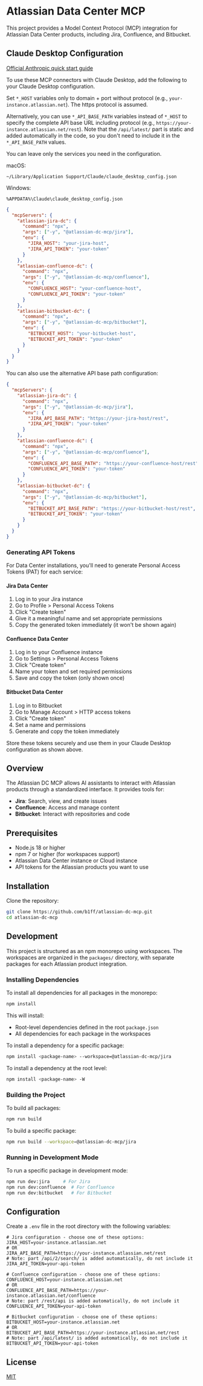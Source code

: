 # Atlassian Data Center MCP

This project provides a Model Context Protocol (MCP) integration for Atlassian Data Center products, including Jira, Confluence, and Bitbucket.

## Claude Desktop Configuration

[Official Anthropic quick start guide](https://modelcontextprotocol.io/quickstart/user)

To use these MCP connectors with Claude Desktop, add the following to your Claude Desktop configuration.

Set `*_HOST` variables only to domain + port without protocol (e.g., `your-instance.atlassian.net`). The https protocol is assumed.

Alternatively, you can use `*_API_BASE_PATH` variables instead of `*_HOST` to specify the complete API base URL including protocol (e.g., `https://your-instance.atlassian.net/rest`). Note that the `/api/latest/` part is static and added automatically in the code, so you don't need to include it in the `*_API_BASE_PATH` values.

You can leave only the services you need in the configuration.

macOS:
```
~/Library/Application Support/Claude/claude_desktop_config.json
```

Windows:
```
%APPDATA%\Claude\claude_desktop_config.json
```


```json
{
  "mcpServers": {
    "atlassian-jira-dc": {
      "command": "npx",
      "args": ["-y", "@atlassian-dc-mcp/jira"],
      "env": {
        "JIRA_HOST": "your-jira-host",
        "JIRA_API_TOKEN": "your-token"
      }
    },
    "atlassian-confluence-dc": {
      "command": "npx",
      "args": ["-y", "@atlassian-dc-mcp/confluence"],
      "env": {
        "CONFLUENCE_HOST": "your-confluence-host",
        "CONFLUENCE_API_TOKEN": "your-token"
      }
    },
    "atlassian-bitbucket-dc": {
      "command": "npx",
      "args": ["-y", "@atlassian-dc-mcp/bitbucket"],
      "env": {
        "BITBUCKET_HOST": "your-bitbucket-host",
        "BITBUCKET_API_TOKEN": "your-token"
      }
    }
  }
}
```

You can also use the alternative API base path configuration:

```json
{
  "mcpServers": {
    "atlassian-jira-dc": {
      "command": "npx",
      "args": ["-y", "@atlassian-dc-mcp/jira"],
      "env": {
        "JIRA_API_BASE_PATH": "https://your-jira-host/rest",
        "JIRA_API_TOKEN": "your-token"
      }
    },
    "atlassian-confluence-dc": {
      "command": "npx",
      "args": ["-y", "@atlassian-dc-mcp/confluence"],
      "env": {
        "CONFLUENCE_API_BASE_PATH": "https://your-confluence-host/rest",
        "CONFLUENCE_API_TOKEN": "your-token"
      }
    },
    "atlassian-bitbucket-dc": {
      "command": "npx",
      "args": ["-y", "@atlassian-dc-mcp/bitbucket"],
      "env": {
        "BITBUCKET_API_BASE_PATH": "https://your-bitbucket-host/rest",
        "BITBUCKET_API_TOKEN": "your-token"
      }
    }
  }
}
```

### Generating API Tokens

For Data Center installations, you'll need to generate Personal Access Tokens (PAT) for each service:

#### Jira Data Center
1. Log in to your Jira instance
2. Go to Profile > Personal Access Tokens
3. Click "Create token"
4. Give it a meaningful name and set appropriate permissions
5. Copy the generated token immediately (it won't be shown again)

#### Confluence Data Center
1. Log in to your Confluence instance
2. Go to Settings > Personal Access Tokens
3. Click "Create token"
4. Name your token and set required permissions
5. Save and copy the token (only shown once)

#### Bitbucket Data Center
1. Log in to Bitbucket
2. Go to Manage Account > HTTP access tokens
3. Click "Create token"
4. Set a name and permissions
5. Generate and copy the token immediately

Store these tokens securely and use them in your Claude Desktop configuration as shown above.

## Overview

The Atlassian DC MCP allows AI assistants to interact with Atlassian products through a standardized interface. It provides tools for:

- **Jira**: Search, view, and create issues
- **Confluence**: Access and manage content
- **Bitbucket**: Interact with repositories and code

## Prerequisites

- Node.js 18 or higher
- npm 7 or higher (for workspaces support)
- Atlassian Data Center instance or Cloud instance
- API tokens for the Atlassian products you want to use

## Installation

Clone the repository:

```bash
git clone https://github.com/b1ff/atlassian-dc-mcp.git
cd atlassian-dc-mcp
```

## Development

This project is structured as an npm monorepo using workspaces. The workspaces are organized in the `packages/` directory, with separate packages for each Atlassian product integration.

### Installing Dependencies

To install all dependencies for all packages in the monorepo:

```bash
npm install
```

This will install:
- Root-level dependencies defined in the root `package.json`
- All dependencies for each package in the workspaces

To install a dependency for a specific package:

```bash
npm install <package-name> --workspace=@atlassian-dc-mcp/jira
```

To install a dependency at the root level:

```bash
npm install <package-name> -W
```

### Building the Project

To build all packages:

```bash
npm run build
```

To build a specific package:

```bash
npm run build --workspace=@atlassian-dc-mcp/jira
```

### Running in Development Mode

To run a specific package in development mode:

```bash
npm run dev:jira     # For Jira
npm run dev:confluence  # For Confluence
npm run dev:bitbucket   # For Bitbucket
```

## Configuration

Create a `.env` file in the root directory with the following variables:

```
# Jira configuration - choose one of these options:
JIRA_HOST=your-instance.atlassian.net
# OR
JIRA_API_BASE_PATH=https://your-instance.atlassian.net/rest
# Note: part /api/2/search/ is added automatically, do not include it
JIRA_API_TOKEN=your-api-token

# Confluence configuration - choose one of these options:
CONFLUENCE_HOST=your-instance.atlassian.net
# OR
CONFLUENCE_API_BASE_PATH=https://your-instance.atlassian.net/confluence
# Note: part /rest/api is added automatically, do not include it
CONFLUENCE_API_TOKEN=your-api-token

# Bitbucket configuration - choose one of these options:
BITBUCKET_HOST=your-instance.atlassian.net
# OR
BITBUCKET_API_BASE_PATH=https://your-instance.atlassian.net/rest
# Note: part /api/latest/ is added automatically, do not include it
BITBUCKET_API_TOKEN=your-api-token
```

## License

[MIT](LICENSE)
